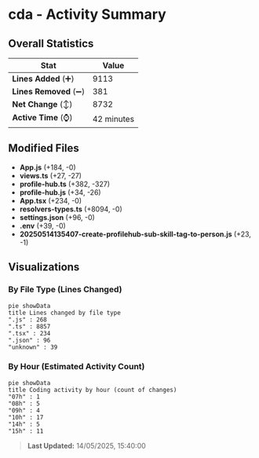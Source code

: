 # cda - Activity Summary 

## Overall Statistics

| Stat                   | Value                                                             |
| ---------------------- | ----------------------------------------------------------------- |
| **Lines Added** (➕)   | 9113                                          |
| **Lines Removed** (➖) | 381                                        |
| **Net Change** (↕)    | 8732                |
| **Active Time** (⌚)   | 42 minutes |


## Modified Files
- **App.js** (+184, -0)
- **views.ts** (+27, -27)
- **profile-hub.ts** (+382, -327)
- **profile-hub.js** (+34, -26)
- **App.tsx** (+234, -0)
- **resolvers-types.ts** (+8094, -0)
- **settings.json** (+96, -0)
- **.env** (+39, -0)
- **20250514135407-create-profilehub-sub-skill-tag-to-person.js** (+23, -1)

## Visualizations

### By File Type (Lines Changed)

```mermaid
pie showData
title Lines changed by file type
".js" : 268
".ts" : 8857
".tsx" : 234
".json" : 96
"unknown" : 39
```

### By Hour (Estimated Activity Count)

```mermaid
pie showData
title Coding activity by hour (count of changes)
"07h" : 1
"08h" : 5
"09h" : 4
"10h" : 17
"14h" : 5
"15h" : 11
```


> **Last Updated:** 14/05/2025, 15:40:00